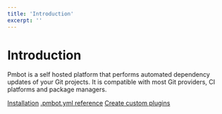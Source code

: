 ```yaml
---
title: 'Introduction'
excerpt: ''
---
```


# Introduction

Pmbot is a self hosted platform that performs automated dependency updates of your Git projects. It is compatible with most Git providers, CI platforms and package managers.

<div class="links-block">

[Installation](/installation)
[.pmbot.yml reference](/pmbotyml)
[Create custom plugins](/plugins/custom)

</div>
